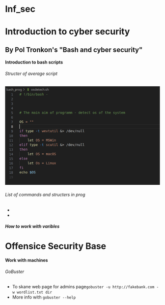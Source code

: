 # Inf_sec

<h1>Introduction to cyber security</h1>
<h2>By Pol Tronkon's "Bash and cyber security"</h2>

<h4>Introduction to bash scripts</h4>

<h6>Structer of average script</h6>

<img src = "./img/avg_sh.png">

<h6>List of commands and structers in prog</h6>

<ul>
    <li><code></code></li>
    <li><code></code></li>
</ul>

<h5>How to work with varibles</h5>




<h1>Offensice Security Base</h1>

<h4>Work with machines</h4>

<h6>GoBuster</h6>
<ul>
    <li>To skane web page for admins page<code>gobuster -u http://fakebank.com -w wordlist.txt dir</code></li>
    <li>More info with <code>gobuster --help</code></li>
</ul>